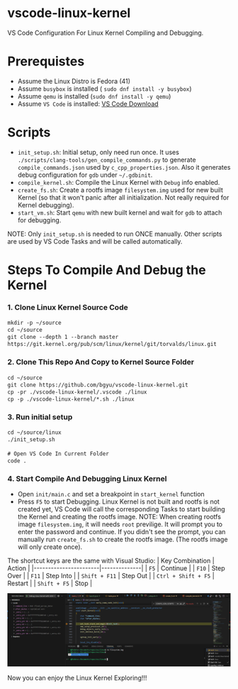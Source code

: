 # vscode-linux-kernel
VS Code Configuration For Linux Kernel Compiling and Debugging.

# Prerequistes
* Assume the Linux Distro is Fedora (41)
* Assume `busybox` is installed ( `sudo dnf install -y busybox`)
* Assume `qemu` is installed (`sudo dnf install -y qemu`)
* Assume `VS Code` is installed:  [VS Code Download](https://code.visualstudio.com/download)

# Scripts
* `init_setup.sh`: Initial setup, only need run once. It uses `./scripts/clang-tools/gen_compile_commands.py` to generate `compile_commands.json` used by `c_cpp_properties.json`. Also it generates debug configuration for `gdb` under `~/.gdbinit`.
* `compile_kernel.sh`: Compile the Linux Kernel with `Debug` info enabled.
* `create_fs.sh`: Create a rootfs image `filesystem.img` used for new built Kernel (so that it won't panic after all initialization. Not really required for Kernel debugging).
* `start_vm.sh`: Start `qemu` with new built kernel and wait for `gdb` to attach for debugging.

NOTE: Only `init_setup.sh` is needed to run ONCE manually. Other scripts are used by VS Code Tasks and will be called automatically.

# Steps To Compile And Debug the Kernel
### 1. Clone Linux Kernel Source Code
```
mkdir -p ~/source
cd ~/source
git clone --depth 1 --branch master https://git.kernel.org/pub/scm/linux/kernel/git/torvalds/linux.git
```

### 2. Clone This Repo And Copy to Kernel Source Folder
```
cd ~/source
git clone https://github.com/bgyu/vscode-linux-kernel.git
cp -pr ./vscode-linux-kernel/.vscode ./linux
cp -p ./vscode-linux-kernel/*.sh ./linux
```
### 3. Run initial setup
```
cd ~/source/linux
./init_setup.sh

# Open VS Code In Current Folder
code .
```

### 4. Start Compile And Debugging Linux Kernel
* Open `init/main.c` and set a breakpoint in `start_kernel` function
* Press `F5` to start Debugging. Linux Kernel is not built and rootfs is not created yet, VS Code will call the corresponding Tasks to start building the Kernel and creating the rootfs image. NOTE: When creating rootfs image `filesystem.img`, it will needs `root` previlige. It will prompt you to enter the password and continue. If you didn't see the prompt, you can manually run `create_fs.sh` to create the rootfs image. (The rootfs image will only create once).
  
The shortcut keys are the same with Visual Studio:
| Key Combination      | Action       |
|-----------------------|--------------|
| `F5`                 | Continue     |
| `F10`                | Step Over    |
| `F11`                | Step Into    |
| `Shift + F11`        | Step Out     |
| `Ctrl + Shift + F5`  | Restart      |
| `Shift + F5`         | Stop         |

![Debug Linux Kernel](./resources/LinuxKernelDebug.png)


Now you can enjoy the Linux Kernel Exploring!!!
